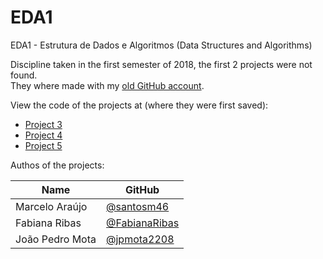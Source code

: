 # EDA1
EDA1 - Estrutura de Dados e Algoritmos (Data Structures and Algorithms)

Discipline taken in the first semester of 2018, the first 2 projects were not found.<br>
They where made with my [old GitHub account](https://github.com/santosm46).<br>

View the code of the projects at (where they were first saved):
* [Project 3](https://github.com/jpmota2208/ed1Trabalho3)<br>
* [Project 4](https://github.com/jpmota2208/ed1Trabalho4)<br>
* [Project 5](https://github.com/marcelo046/ed1Trabalho5)<br>

Authos of the projects:<br>

| Name | GitHub |
|--|--|
| Marcelo Araújo | [@santosm46](https://github.com/santosm46) |
| Fabiana Ribas | [@FabianaRibas](https://github.com/FabianaRibas) |
| João Pedro Mota | [@jpmota2208](https://github.com/jpmota2208) |

